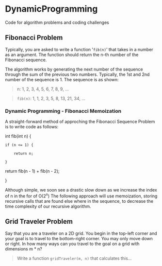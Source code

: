 # DynamicProgramming
Code for algorithm problems and coding challenges

## Fibonacci Problem
Typically, you are asked to write a function '```fib(n)```' that takes in a number as an argument. The function should return the n-th number of the Fibonacci sequence.

The algorithm works by generating the next number of the sequence through the sum of the previous two numbers. Typically, the 1st and 2nd number of the sequence is 1. The sequence is as shown:

> n: 1, 2, 3, 4, 5, 6, 7, 8, 9, ...

> ```fib(n)```: 1, 1, 2, 3, 5, 8, 13, 21, 34, ... 

### Dynamic Programming - Fibonacci Memoization
A straight-forward method of approching the Fibonacci Sequence Problem is to write code as follows:

int fib(int n) {

    if (n <= 1) {

        return n;

    }

return fib(n - 1) + fib(n - 2);

}

Although simple, we soon see a drastic slow down as we increase the index of n in the for of O(2<sup>n</sup>)
The following approach will use memoization, storing recursive calls that are found else where in the sequence, to decrease the time complexity of our recursive algorithm.

## Grid Traveler Problem
Say that you are a traveler on a 2D grid. You begin in the top-left corner and your goal is to travel to the bottom-right corner. You may only move down or right.
In how many ways can you travel to the goal on a grid with dimensions m * n?
>Write a function ```gridTraveler(m, n)``` that calculates this...
